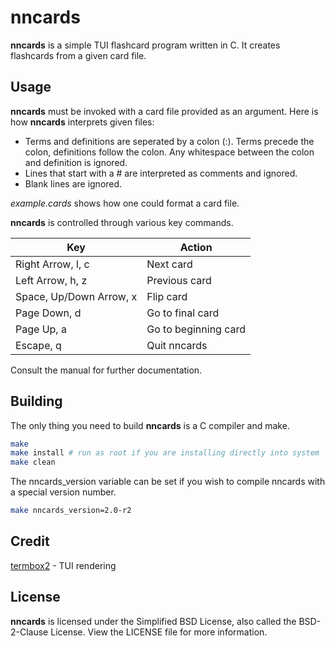 # nncards
**nncards** is a simple TUI flashcard program written in C. It creates
flashcards from a given card file.

## Usage
**nncards** must be invoked with a card file provided as an argument. Here is
how **nncards** interprets given files:

* Terms and definitions are seperated by a colon (:). Terms precede the colon,
definitions follow the colon. Any whitespace between the colon and definition
is ignored.
* Lines that start with a # are interpreted as comments and ignored.
* Blank lines are ignored.

*example.cards* shows how one could format a card file.

**nncards** is controlled through various key commands.

| Key                     | Action               |
| ----------------------- | -------------------- |
| Right Arrow, l, c       | Next card            |
| Left Arrow, h, z        | Previous card        |
| Space, Up/Down Arrow, x | Flip card            |
| Page Down, d            | Go to final card     |
| Page Up, a              | Go to beginning card |
| Escape, q               | Quit nncards         |

Consult the manual for further documentation.

## Building

The only thing you need to build **nncards** is a C compiler and make.

```bash
make
make install # run as root if you are installing directly into system
make clean
```
The nncards_version variable can be set if you wish to compile nncards with a
special version number.

```bash
make nncards_version=2.0-r2
```

## Credit
[termbox2](https://github.com/termbox/termbox2) - TUI rendering

## License
**nncards** is licensed under the Simplified BSD License, also called the 
BSD-2-Clause License. View the LICENSE file for more information.
